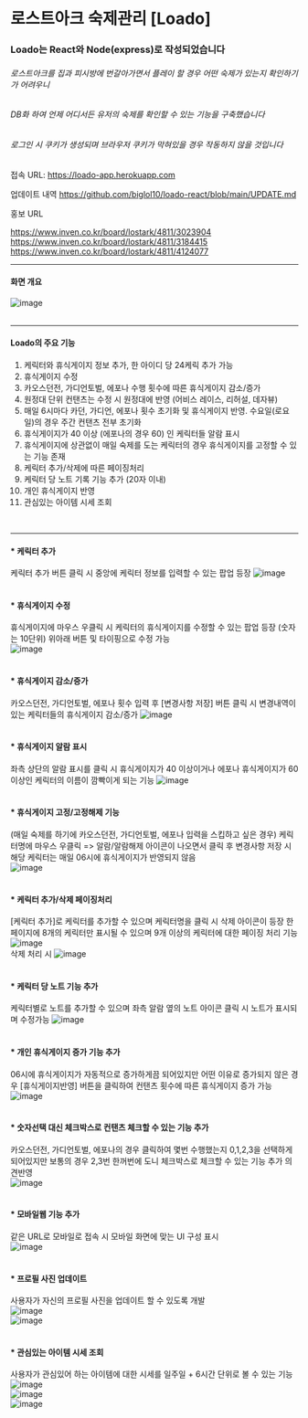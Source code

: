# 로스트아크 숙제관리 [Loado]

### Loado는 React와 Node(express)로 작성되었습니다

###### 로스트아크를 집과 피시방에 번갈아가면서 플레이 할 경우 어떤 숙제가 있는지 확인하기가 어려우니
###### DB화 하여 언제 어디서든 유저의 숙제를 확인할 수 있는 기능을 구축했습니다
###### 로그인 시 쿠키가 생성되며 브라우저 쿠키가 막혀있을 경우 작동하지 않을 것입니다
접속 URL: https://loado-app.herokuapp.com
<br/>

업데이트 내역
https://github.com/biglol10/loado-react/blob/main/UPDATE.md
<br/>

홍보 URL

https://www.inven.co.kr/board/lostark/4811/3023904
<br/>
https://www.inven.co.kr/board/lostark/4811/3184415
<br/>
https://www.inven.co.kr/board/lostark/4811/4124077
<br/>

---

#### **화면 개요**
![image](https://user-images.githubusercontent.com/46738034/131291521-a33d2ecd-b6dc-4d3f-9c41-2ff60e6a305c.png)
<br/><br/>

---

#### **Loado의 주요 기능**
1. 케릭터와 휴식게이지 정보 추가, 한 아이디 당 24케릭 추가 가능
2. 휴식게이지 수정
3. 카오스던전, 가디언토벌, 에포나 수행 횟수에 따른 휴식게이지 감소/증가
4. 원정대 단위 컨탠츠는 수정 시 원정대에 반영 (어비스 레이스, 리허설, 데자뷰)
5. 매일 6시마다 카던, 가디언, 에포나 횟수 초기화 및 휴식게이지 반영. 수요일(로요일)의 경우 주간 컨탠츠 전부 초기화
6. 휴식게이지가 40 이상 (에포나의 경우 60) 인 케릭터들 알람 표시
7. 휴식게이지에 상관없이 매일 숙제를 도는 케릭터의 경우 휴식게이지를 고정할 수 있는 기능 존재
8. 케릭터 추가/삭제에 따른 페이징처리
9. 케릭터 당 노트 기록 기능 추가 (20자 이내)
10. 개인 휴식게이지 반영
11. 관심있는 아이템 시세 조회 

<br/>

---

#### * 케릭터 추가
케릭터 추가 버튼 클릭 시 중앙에 케릭터 정보를 입력할 수 있는 팝업 등장
![image](https://user-images.githubusercontent.com/46738034/131293340-b8aa3357-e3c7-4825-95f4-9c781451a3fc.png)
<br/><br/>

#### * 휴식게이지 수정
휴식게이지에 마우스 우클릭 시 케릭터의 휴식게이지를 수정할 수 있는 팝업 등장 (숫자는 10단위)
위아래 버튼 및 타이핑으로 수정 가능 <br/>
![image](https://user-images.githubusercontent.com/46738034/131293598-4aafd97a-745a-4fed-9d7c-0cf98d6d5a10.png)
<br/><br/>

#### * 휴식게이지 감소/증가
카오스던전, 가디언토벌, 에포나 횟수 입력 후 [변경사항 저장] 버튼 클릭 시 변경내역이 있는 케릭터들의 휴식게이지 감소/증가
![image](https://user-images.githubusercontent.com/46738034/131294086-0865e51b-821e-48e3-9816-5dcc62bc362d.png)
<br/><br/>

#### * 휴식게이지 알람 표시
좌측 상단의 알람 표시를 클릭 시 휴식게이지가 40 이상이거나 에포나 휴식게이지가 60 이상인 케릭터의 이름이 깜빡이게 되는 기능
![image](https://user-images.githubusercontent.com/46738034/131294451-a8fdc233-1180-4c62-a972-62284b93c375.png)
<br/><br/> 

#### * 휴식게이지 고정/고정해제 기능
(매일 숙제를 하기에 카오스던전, 가디언토벌, 에포나 입력을 스킵하고 싶은 경우)
케릭터명에 마우스 우클릭 => 알람/알람해제 아이콘이 나오면서 클릭 후 변경사항 저장 시 해당 케릭터는 매일 06시에 휴식게이지가 반영되지 않음
<br/>
![image](https://user-images.githubusercontent.com/46738034/131294978-a2807011-5c70-4cd5-81c5-193d65e4a102.png)
<br/><br/>

#### * 케릭터 추가/삭제 페이징처리
[케릭터 추가]로 케릭터를 추가할 수 있으며 케릭터명을 클릭 시 삭제 아이콘이 등장
한 페이지에 8개의 케릭터만 표시될 수 있으며 9개 이상의 케릭터에 대한 페이징 처리 기능
![image](https://user-images.githubusercontent.com/46738034/131295325-d7c5bc97-7c5d-4446-9010-286fe529cda7.png)
<br/>
삭제 처리 시
![image](https://user-images.githubusercontent.com/46738034/131295400-e6043f38-cd98-4bd2-99a0-b42fed02fba5.png)
<br/><br/>

#### * 케릭터 당 노트 기능 추가
케릭터별로 노트를 추가할 수 있으며 좌측 알람 옆의 노트 아이콘 클릭 시 노트가 표시되며 수정가능
![image](https://user-images.githubusercontent.com/46738034/132095437-54d48d69-be83-492a-9266-8424e80858a1.png)
<br/><br/>

#### * 개인 휴식게이지 증가 기능 추가
06시에 휴식게이지가 자동적으로 증가하게끔 되어있지만 어떤 이유로 증가되지 않은 경우
[휴식게이지반영] 버튼을 클릭하여 컨탠츠 횟수에 따른 휴식게이지 증가 가능
![image](https://user-images.githubusercontent.com/46738034/132098496-ea70cfab-8288-479f-8b06-fa20126523b5.png)
<br/><br/>

#### * 숫자선택 대신 체크박스로 컨탠츠 체크할 수 있는 기능 추가
카오스던전, 가디언토벌, 에포나의 경우 클릭하여 몇번 수행했는지 0,1,2,3을 선택하게 되어있지만 
보통의 경우 2,3번 한꺼번에 도니 체크박스로 체크할 수 있는 기능 추가 의견반영
<br/>
![image](https://user-images.githubusercontent.com/46738034/133057838-5e898f04-805d-47c4-a443-b1a400475993.png)
<br/><br/>

#### * 모바일웹 기능 추가
같은 URL로 모바일로 접속 시 모바일 화면에 맞는 UI 구성 표시<br/>
![image](https://user-images.githubusercontent.com/46738034/134879884-5d08dc01-5bcd-4588-a6ae-5107b42830e6.png)
<br/><br/>

#### * 프로필 사진 업데이트
사용자가 자신의 프로필 사진을 업데이트 할 수 있도록 개발
<br/>
![image](https://user-images.githubusercontent.com/46738034/136589058-6c670035-1c72-4e54-9eb9-b3d7a8f1ee77.png)
<br/>
![image](https://user-images.githubusercontent.com/46738034/136589177-049019fb-25f2-4e93-b20e-13ffb5d0734d.png)
<br/><br/>

#### * 관심있는 아이템 시세 조회
사용자가 관심있어 하는 아이템에 대한 시세를 일주일 + 6시간 단위로 볼 수 있는 기능
<br/>
![image](https://user-images.githubusercontent.com/46738034/151933822-034232f7-f3c5-4b25-97d0-02870f6d639f.png)
<br/>
![image](https://user-images.githubusercontent.com/46738034/151933971-dd1dc8af-d721-4f71-a8d1-f45d6333f9b1.png)
<br/>
![image](https://user-images.githubusercontent.com/46738034/151934074-223601f9-d217-4dcf-94b2-7ca099c6cfa6.png)
<br/><br/>
